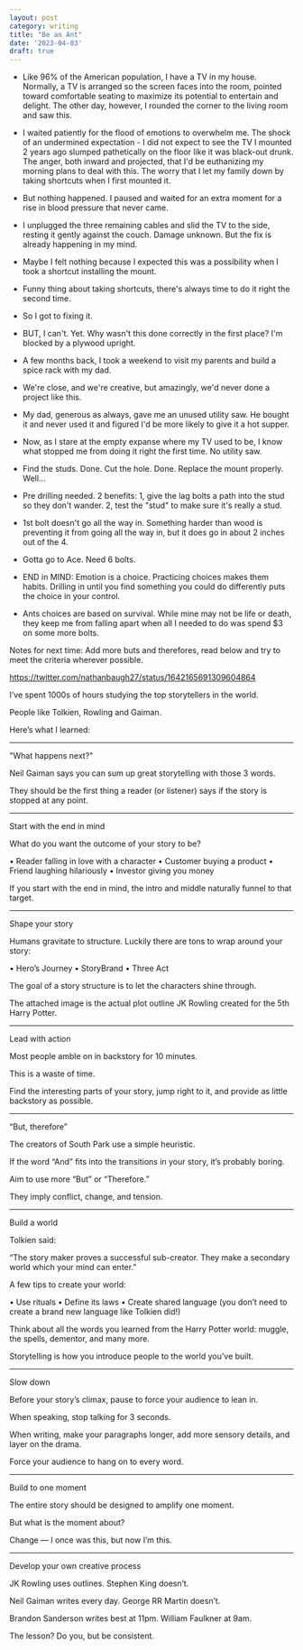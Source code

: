 ```yaml
---
layout: post
category: writing
title: "Be an Ant"
date: '2023-04-03'
draft: true
---
```


- Like 96% of the American population, I have a TV in my house. Normally, a TV is arranged so the screen faces into the room, pointed toward comfortable seating to maximize its potential to entertain and delight. The other day, however, I rounded the corner to the living room and saw this.

- I waited patiently for the flood of emotions to overwhelm me. The shock of an undermined expectation - I did not expect to see the TV I mounted 2 years ago slumped pathetically on the floor like it was black-out drunk. The anger, both inward and projected, that I'd be euthanizing my morning plans to deal with this. The worry that I let my family down by taking shortcuts when I first mounted it.

- But nothing happened. I paused and waited for an extra moment for a rise in blood pressure that never came.

- I unplugged the three remaining cables and slid the TV to the side, resting it gently against the couch. Damage unknown. But the fix is already happening in my mind.

- Maybe I felt nothing because I expected this was a possibility when I took a shortcut installing the mount.
- Funny thing about taking shortcuts, there's always time to do it right the second time.
- So I got to fixing it.
- BUT, I can't. Yet. Why wasn't this done correctly in the first place? I'm blocked by a plywood upright.
- A few months back, I took a weekend to visit my parents and build a spice rack with my dad. 
- We're close, and we're creative, but amazingly, we'd never done a project like this.
- My dad, generous as always, gave me an unused utility saw. He bought it and never used it and figured I'd be more likely to give it a hot supper.
- Now, as I stare at the empty expanse where my TV used to be, I know what stopped me from doing it right the first time. No utility saw.
- Find the studs. Done. Cut the hole. Done. Replace the mount properly. Well...
- Pre drilling needed. 2 benefits: 1, give the lag bolts a path into the stud so they don't wander. 2, test the "stud" to make sure it's really a stud. 
- 1st bolt doesn't go all the way in. Something harder than wood is preventing it from going all the way in, but it does go in about 2 inches out of the 4.
- Gotta go to Ace. Need 6 bolts.

- END in MIND: Emotion is a choice. Practicing choices makes them habits. Drilling in until you find something you could do differently puts the choice in your control. 
- Ants choices are based on survival. While mine may not be life or death, they keep me from falling apart when all I needed to do was spend $3 on some more bolts.

Notes for next time: Add more buts and therefores, read below and try to meet the criteria wherever possible.

https://twitter.com/nathanbaugh27/status/1642165691309604864

I’ve spent 1000s of hours studying the top storytellers in the world.

People like Tolkien, Rowling and Gaiman.

Here’s what I learned:

***

"What happens next?"

Neil Gaiman says you can sum up great storytelling with those 3 words.

They should be the first thing a reader (or listener) says if the story is stopped at any point.

***

Start with the end in mind

What do you want the outcome of your story to be?

• Reader falling in love with a character
• Customer buying a product
• Friend laughing hilariously
• Investor giving you money

If you start with the end in mind, the intro and middle naturally funnel to that target.

***

Shape your story

Humans gravitate to structure. Luckily there are tons to wrap around your story:

• Hero’s Journey
• StoryBrand
• Three Act

The goal of a story structure is to let the characters shine through.

The attached image is the actual plot outline JK Rowling created for the 5th Harry Potter.

***

Lead with action

Most people amble on in backstory for 10 minutes.

This is a waste of time.

Find the interesting parts of your story, jump right to it, and provide as little backstory as possible.

***

“But, therefore”

The creators of South Park use a simple heuristic.

If the word “And” fits into the transitions in your story, it’s probably boring.

Aim to use more “But” or “Therefore.”

They imply conflict, change, and tension.

***

Build a world

Tolkien said: 

“The story maker proves a successful sub-creator. They make a secondary world which your mind can enter.”

A few tips to create your world:

• Use rituals
• Define its laws
• Create shared language (you don’t need to create a brand new language like Tolkien did!)

Think about all the words you learned from the Harry Potter world: muggle, the spells, dementor, and many more.

Storytelling is how you introduce people to the world you’ve built.

***

Slow down

Before your story’s climax, pause to force your audience to lean in.

When speaking, stop talking for 3 seconds.

When writing, make your paragraphs longer, add more sensory details, and layer on the drama.

Force your audience to hang on to every word.

***

Build to one moment

The entire story should be designed to amplify one moment.

But what is the moment about?

Change — I once was this, but now I’m this.

***

Develop your own creative process

JK Rowling uses outlines. Stephen King doesn’t.

Neil Gaiman writes every day. George RR Martin doesn’t.

Brandon Sanderson writes best at 11pm. William Faulkner at 9am.

The lesson? Do you, but be consistent.